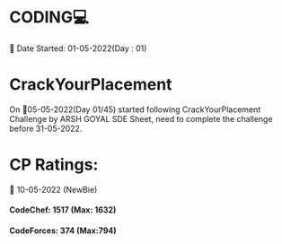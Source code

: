 # CODING💻
📅 Date Started: 01-05-2022(Day : 01)

# CrackYourPlacement
<p>On 📅05-05-2022(Day 01/45) started following CrackYourPlacement Challenge by ARSH GOYAL SDE Sheet, need to complete the challenge before 31-05-2022.</p>


# CP Ratings:
📅 10-05-2022  (NewBie)
<h4>CodeChef: 1517 (Max: 1632)<h4/>
 <h4>CodeForces: 374 (Max:794)</h4>
